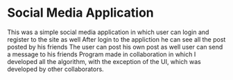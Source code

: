 # Social Media Application
This was a simple social media application in which user can login and register to the site as well 
After login to the appliction he can see all the post posted by his friends 
The user can post his own post as well 
user can send a message to his friends
Program made in collaboration in which I developed all the algorithm, with the exception of the UI, which was developed by
other collaborators.

